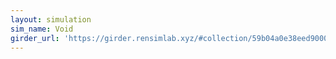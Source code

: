 ```yaml
---
layout: simulation
sim_name: Void
girder_url: 'https://girder.rensimlab.xyz/#collection/59b04a0e38eed90001dcc45b/folder/5a8327649f31db000177f974'
---
```

